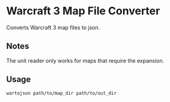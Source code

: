 # Warcraft 3 Map File Converter

Converts Warcraft 3 map files to json.

## Notes

The unit reader only works for maps that require the expansion.

## Usage

```
wartojson path/to/map_dir path/to/out_dir
```
